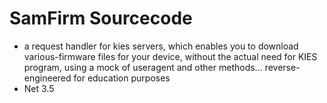 # SamFirm Sourcecode
- a request handler for kies servers, which enables you to download various-firmware files for your device, without the actual need for KIES program, using a mock of useragent and other methods... reverse-engineered for education purposes
- Net 3.5